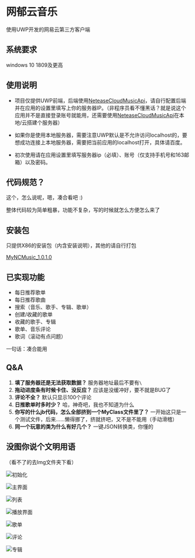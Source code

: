 # 网郁云音乐

使用UWP开发的网易云第三方客户端

## 系统要求
windows 10 1809及更高

## 使用说明
- 项目仅提供UWP前端，后端使用[NeteaseCloudMusicApi](https://github.com/Binaryify/NeteaseCloudMusicApi)，请自行配置后端并在应用的设置里填写上你的服务器IP。（非程序员看不懂黑话？就是说这个应用并不是直接登录账号就能用，还需要使用[NeteaseCloudMusicApi](https://github.com/Binaryify/NeteaseCloudMusicApi)在本地/云搭建个服务器）

- 如果你是使用本地服务器，需要注意UWP默认是不允许访问localhost的，要想成功连接上本地服务器，需要把当前应用的localhost打开，具体请百度。

- 初次使用请在应用设置里填写服务器ip（必填）、账号（仅支持手机号和163邮箱）以及密码。

## 代码规范？
这个，怎么说呢，嗯，凑合看吧 :)

整体代码较为简单粗暴，功能不复杂，写的时候就怎么方便怎么来了

## 安装包

只提供X86的安装包（内含安装说明），其他的请自行打包

[MyNCMusic_1.0.1.0](https://github.com/qedsd/MyNCMusic/releases/download/1.0.1.0/MyNCMusic_1.0.1.0_Test.zip)

## 已实现功能

- 每日推荐歌单
- 每日推荐歌曲
- 搜索（音乐、歌手、专辑、歌单）
- 创建/收藏的歌单
- 收藏的歌手、专辑
- 歌单、音乐评论
- 歌词（滚动有点问题）

一句话：凑合能用

## Q&A

1. **填了服务器还是无法获取数据？**
       服务器地址最后不要有`\`
1. **拖动进度条有时候卡住、没反应？**
      应该是没缓冲好，要不就是BUG了
1. **评论不全？**
      默认只显示100个评论
1. **日推歌单时多时少？**
        哈，神奇吧，我也不知道为什么
1. **你写的什么jb代码，怎么全部挤到一个MyClass文件里了？**
        一开始这只是一个测试文件，后来......懒得挪了，挤就挤吧，又不是不能用（手动滑稽）
1. **同一个玩意的类为什么有好几个？**
       一键JSON转换类，你懂的
## 没图你说个文明用语
（看不了的去Img文件夹下看）

![初始化](https://github.com/qedsd/MyNCMusic/blob/master/Img/initial.png)

![主界面](https://github.com/qedsd/MyNCMusic/blob/master/Img/home.png)

![列表](https://github.com/qedsd/MyNCMusic/blob/master/Img/list.png)

![播放界面](https://github.com/qedsd/MyNCMusic/blob/master/Img/playing.png)

![歌单](https://github.com/qedsd/MyNCMusic/blob/master/Img/playlist.png)

![评论](https://github.com/qedsd/MyNCMusic/blob/master/Img/comment.png)

![专辑](https://github.com/qedsd/MyNCMusic/blob/master/Img/album.png)
